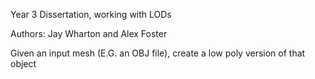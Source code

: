 Year 3 Dissertation, working with LODs

Authors: Jay Wharton and Alex Foster

Given an input mesh (E.G. an OBJ file), create a low poly version of that object
